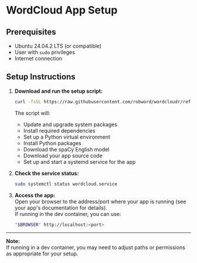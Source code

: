 # WordCloud App Setup

## Prerequisites

- Ubuntu 24.04.2 LTS (or compatible)
- User with `sudo` privileges
- Internet connection

## Setup Instructions

1. **Download and run the setup script:**


   ```bash
   curl -fsSL https://raw.githubusercontent.com/robword/wordcloudr/refs/heads/main/setup_wordcloud_app.sh | bash
   ```

   The script will:
   - Update and upgrade system packages
   - Install required dependencies
   - Set up a Python virtual environment
   - Install Python packages
   - Download the spaCy English model
   - Download your app source code
   - Set up and start a systemd service for the app

2. **Check the service status:**

   ```bash
   sudo systemctl status wordcloud.service
   ```

3. **Access the app:**  
   Open your browser to the address/port where your app is running (see your app's documentation for details).  
   If running in the dev container, you can use:

   ```bash
   "$BROWSER" http://localhost:<port>
   ```

---

**Note:**  
If running in a dev container, you may need to adjust paths or permissions as appropriate for your setup.
